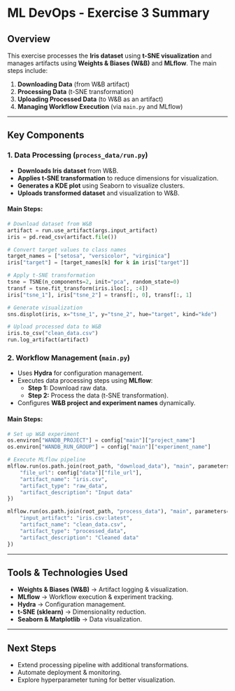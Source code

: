 # ML DevOps - Exercise 3 Summary

## Overview
This exercise processes the **Iris dataset** using **t-SNE visualization** and manages artifacts using **Weights & Biases (W&B)** and **MLflow**. The main steps include:

1. **Downloading Data** (from W&B artifact)
2. **Processing Data** (t-SNE transformation)
3. **Uploading Processed Data** (to W&B as an artifact)
4. **Managing Workflow Execution** (via `main.py` and MLflow)

---

## Key Components

### **1. Data Processing (`process_data/run.py`)**
- **Downloads Iris dataset** from W&B.
- **Applies t-SNE transformation** to reduce dimensions for visualization.
- **Generates a KDE plot** using Seaborn to visualize clusters.
- **Uploads transformed dataset** and visualization to W&B.

#### **Main Steps:**
```python
# Download dataset from W&B
artifact = run.use_artifact(args.input_artifact)
iris = pd.read_csv(artifact.file())

# Convert target values to class names
target_names = ["setosa", "versicolor", "virginica"]
iris["target"] = [target_names[k] for k in iris["target"]]

# Apply t-SNE transformation
tsne = TSNE(n_components=2, init="pca", random_state=0)
transf = tsne.fit_transform(iris.iloc[:, :4])
iris["tsne_1"], iris["tsne_2"] = transf[:, 0], transf[:, 1]

# Generate visualization
sns.displot(iris, x="tsne_1", y="tsne_2", hue="target", kind="kde")

# Upload processed data to W&B
iris.to_csv("clean_data.csv")
run.log_artifact(artifact)
```

### **2. Workflow Management (`main.py`)**
- Uses **Hydra** for configuration management.
- Executes data processing steps using **MLflow**:
  - **Step 1:** Download raw data.
  - **Step 2:** Process the data (t-SNE transformation).
- Configures **W&B project and experiment names** dynamically.

#### **Main Steps:**
```python
# Set up W&B experiment
os.environ["WANDB_PROJECT"] = config["main"]["project_name"]
os.environ["WANDB_RUN_GROUP"] = config["main"]["experiment_name"]

# Execute MLflow pipeline
mlflow.run(os.path.join(root_path, "download_data"), "main", parameters={
    "file_url": config["data"]["file_url"],
    "artifact_name": "iris.csv",
    "artifact_type": "raw_data",
    "artifact_description": "Input data"
})

mlflow.run(os.path.join(root_path, "process_data"), "main", parameters={
    "input_artifact": "iris.csv:latest",
    "artifact_name": "clean_data.csv",
    "artifact_type": "processed_data",
    "artifact_description": "Cleaned data"
})
```

---

## Tools & Technologies Used
- **Weights & Biases (W&B)** → Artifact logging & visualization.
- **MLflow** → Workflow execution & experiment tracking.
- **Hydra** → Configuration management.
- **t-SNE (sklearn)** → Dimensionality reduction.
- **Seaborn & Matplotlib** → Data visualization.

---

## Next Steps
- Extend processing pipeline with additional transformations.
- Automate deployment & monitoring.
- Explore hyperparameter tuning for better visualization.

